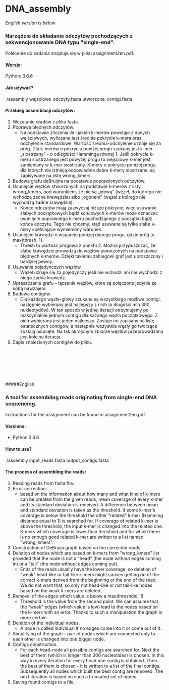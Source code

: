 # DNA_assembly

*English version is below*

### Narzędzie do składanie odczytów pochodzących z sekwencjonowanie DNA typu "single-end".

Polecenie do zadania znajduje się w pliku assignment2en.pdf.

#### Wersje:
Python: 3.6.6

#### Jak używać?
./assembly wejściowe_odczyty.fasta utworzone_contigi.fasta

#### Przebieg assemblacji odczytów:

1. Wczytanie readów z pliku fasta.
2. Poprawa błędnych odczytów.
    - Na podstawie zliczenia ile i jakich k-merów powstaje z danych wejściowych, wyliczane jest średnie pokrycie k-mera
        oraz odchylenie standardowe. Wartość średnia-odchylenie uznaje się za próg. Dla k-merów o pokryciu poniżej progu
         szukany jest k-mer „siostrzany” - o odległości Hamminga równej 1. Jeśli pokrycie k-meru siostrzanego jest 
         powyżej progu to wejściowy k-mer jest zamieniany w k-mer siostrzany. K-mery o pokryciu poniżej progu, dla 
         których nie istnieją odpowiednio dobre k-mery siostrzane, są zapisywane na listę wrong_kmers.
3. Budowa grafu deBruijna na podstawie poprawionych odczytów.
4. Usunięcie węzłów stworzonych na podstawie k-merów z listy wrong_kmers, pod warunkiem, że nie są „głową” (węzeł, 
    do którego nie wchodzą żadne krawędzie) albo „ogonem” (węzeł z którego nie wychodzą żadne krawędzie).
    - Końce odczytów mają zazwyczaj niższe pokrycie, więc usuwanie słabych początkowych bądź końcowych k-merów może 
    oznaczać usunięcie poprawnego k-meru pochodzącego z początku bądź końca odczytu. Tego nie chcemy, stąd usuwane są
    tylko słabe k-mery spełniające wymieniony warunek.
5. Usunięcie krawędzi o wsparciu poniżej danego progu, gdzie próg to max(thresh, 1).
    - Thresh to wartość progowa z punktu 2. Można przypuszczać, że słabe krawędzie prowadzą do węzłów utworzonych na 
    podstawie błędnych k-merów. Dzięki takiemu zabiegowi graf jest uproszczony i bardziej pewny.
6. Usuwanie pojedynczych węzłów.
    - Węzeł uznaje się za pojedynczy jeśli nie wchodzi ani nie wychodzi z niego żadna krawędź.
7. Upraszczanie grafu – łączenie węzłów, które są połączone jedynie ze sobą nawzajem.
8. Budowa contigów.
    - Dla każdego węzła-głowy szukane są wszystkiego możliwe contigi, następnie wybierany jest najlepszy z nich (o 
    długości min 300 nukleotydów). W ten sposób w jednej iteracji otrzymujemy po maksymalnie jednym contigu dla 
    każdego węzła początkowego. Z nich wybierany jest jeden najlepszy. Zostaje on zapisany na listę ostatecznych 
    contigów, a następnie wszystkie węzły go tworzące zostają usunięte. Na tak okrojonym zbiorze węzłów 
    przeprowadzana jest kolejna iteracja.
9. Zapis znalezionych contigów do pliku.

<br></br>
<br></br>
<br></br>
#####English

### A tool for assembling reads originating from single-end DNA sequencing.
Instructions for the assignment can be found in assignment2en.pdf.

#### Versions:
- Python 3.6.6

#### How to use?
./assembly input_reads.fasta output_contigs.fasta

#### The process of assembling the reads:
1. Reading reads from fasta file.
2. Error correction: 
    - based on the information about how many and what kind of k-mers can be created from the given reads, mean coverage 
of every k-mer and its standard deviation is received. A difference between mean and standard deviation is taken as the 
threshold. If some k-mer's coverage is below the threshold the other "related" k-mer (Hamming distance equal to 1) is 
searched for. If coverage of related k-mer is above the threshold, the input k-mer is changed into the related one. K-mers 
which coverage is lower than threshold and for which there is no enough good related k-mer are written to a list named 
"wrong_kmers".
3. Construction of DeBruijn graph based on the corrected reads.
4. Deletion of nodes which are based on k-mers from "wrong_kmers" list provided that the node is not a "head" (the node
 without edges coming in) or a "tail" (the node without edges coming out).
    - Ends of the reads usually have the lower coverage, so deletion of "weak" head-like or tail-like k-mers might causes 
    getting rid of the correct k-mers derived from the beginning or the end of the read. We do not want that, so 
    only not head-like or not tail-like nodes based on the weak k-mers are deleted.
5. Removal of the edges which value is below a max(threshold, 1).
    - Threshold is the value from the second point. We can assume that the "weak" edges (which value is low) lead to the
     nodes based on the k-mers with an error. Thanks to such a manipulation the graph is more certain.
6. Deletion of the individual nodes.
    - A node is called individual if no edges come into it or come out of it.
7. Simplifying of the graph - pair of nodes which are connected only to each other is changed into one bigger node.
8. Contigs construction.
     - For each head-node all possible contigs are searched for. Next the best of them (which is longer than 300 
     nucleotides) is chosen. In this way in every iteration for every head one contig is obtained. Then the best of them
      is chosen - it is written to a list of the final contigs. Subsequently all nodes which built the best contig are 
      removed. The next iteration is based on such a truncated set of nodes.
9. Saving found contigs to a file.
